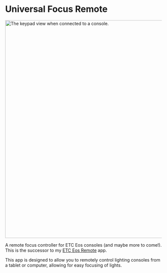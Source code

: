 # Universal Focus Remote

<img width="898" height="702" alt="The keypad view when connected to a console." src="https://github.com/user-attachments/assets/ea749068-e132-474f-a1e1-7c3641e3ed4b" />

A remote focus controller for ETC Eos consoles (and maybe more to come!).
This is the successor to my [ETC Eos Remote](https://github.com/CoffeeCoder1/etc-eos-remote) app.

This app is designed to allow you to remotely control lighting consoles from a tablet or computer, allowing for easy focusing of lights.
